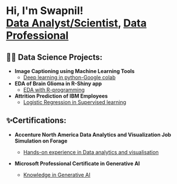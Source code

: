 <h1>Hi, I'm Swapnil! <br/><a href="https://github.com/swapnil3779">Data Analyst/Scientist</a>, <a href="https://www.linkedin.com/in/swapnil7779/">Data Professional</a> </h1>

<h2>👨‍💻 Data Science Projects:</h2>

- <b>Image Captioning using Machine Learning Tools</b>
  - [Deep learning in python-Google colab](https://github.com/swapnil3779/Image-Captioning-using-ML)
- <b>EDA of Brain Glioma in R-Shiny app</b>
  - [EDA with R-programming](https://github.com/swapnil3779/EDA_of_brain_glioma-R-project)
- <b>Attrition Prediction of IBM Employees</b>
  - [Logistic Regression in Supervised learning](https://github.com/swapnil3779/Attrition_Pred_IBM_employees)

<h2>✨Certifications:</h2>

- <b>Accenture North America Data Analytics and Visualization Job Simulation on Forage</b>
  - [Hands-on experience in Data analytics and visualisation](https://i.imgur.com/nwe3Ju1.png)

- <b>Microsoft Professional Certificate in Generative AI</b>
  - [Knowledge in Generative AI](https://media.licdn.com/dms/image/D4E22AQHx91X_ak-Rwg/feedshare-shrink_1280/0/1705433569596?e=1709769600&v=beta&t=uTOFdvhpy9kjNt7lP7F05fzsRVL1mHpjck3G85R0yS4)


<!--
**swapnil3779/swapnil3779** is a ✨ _special_ ✨ repository because its `README.md` (this file) appears on your GitHub profile.

Here are some ideas to get you started:

- 🔭 I’m currently working on ...
- 🌱 I’m currently learning ...
- 👯 I’m looking to collaborate on ...
- 🤔 I’m looking for help with ...
- 💬 Ask me about ...
- 📫 How to reach me: ...
- 😄 Pronouns: ...
- ⚡ Fun fact: ...
-->
